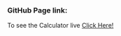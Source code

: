 ### GitHub Page link:

To see the Calculator live [Click Here!](https://rayhanalkavey.github.io/calculator/ "Click Here!")

